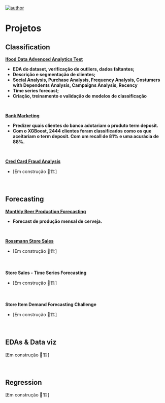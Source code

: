 [![author](https://img.shields.io/badge/author-alysson_guimarães-red.svg)](https://www.linkedin.com/in/guimaraesalysson/)
# Projetos<br>

## Classification
**[Ifood Data Advenced Analytics Test](https://github.com/k3ybladewielder/ifood)**
* **EDA do dataset, verificação de outliers, dados faltantes;**
* **Descrição e segmentação de clientes;**
* **Social Analysis, Purchase Analysis, Frequency Analysis, Costumers with Dependents Analysis, Campaigns Analysis, Recency**
* **Time series forecast;**
* **Criação, treinamento e validação de modelos de classificação**

<br>

**[Bank Marketing](https://github.com/k3ybladewielder/bank_marketing)**
* **Predizer quais clientes do banco adotariam o produto term deposit.**
* **Com o XGBoost, 2444 clientes foram classificados como os que aceitariam o term deposit. Com um recall de 81% e uma acurácia de 88%.**

<br>

**[Cred Card Fraud Analysis](https://github.com/k3ybladewielder/credit)**

* [Em construção 🚧🏗]

<br>

## **Forecasting**
**[Monthly Beer Production Forecasting](https://github.com/k3ybladewielder/beer)**
* **Forecast de produção mensal de cerveja.**

<br>

**[Rossmann Store Sales](https://github.com/k3ybladewielder/rossmann)**

* [Em construção 🚧🏗]

<br>

**Store Sales - Time Series Forecasting**

* [Em construção 🚧🏗]

<br>

**Store Item Demand Forecasting Challenge**

* [Em construção 🚧🏗]

<br>

## **EDAs & Data viz**
[Em construção 🚧🏗]

<br>

## Regression
[Em construção 🚧🏗]
